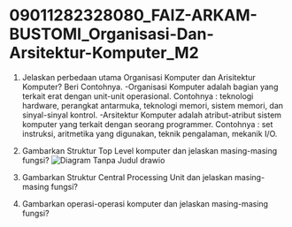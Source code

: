 # 09011282328080_FAIZ-ARKAM-BUSTOMI_Organisasi-Dan-Arsitektur-Komputer_M2

1. Jelaskan perbedaan utama Organisasi Komputer dan Arisitektur Komputer? Beri Contohnya.
-Organisasi Komputer adalah bagian yang terkait erat dengan unit-unit operasional. Contohnya :  teknologi hardware, perangkat 
 antarmuka, teknologi memori, sistem memori, dan sinyal-sinyal kontrol.
-Arsitektur Komputer adalah atribut-atribut sistem komputer yang terkait dengan seorang programmer. Contohnya : set instruksi, 
 aritmetika yang digunakan, teknik pengalaman, mekanik I/O.

2. Gambarkan Struktur Top Level komputer dan jelaskan masing-masing fungsi?
![Diagram Tanpa Judul drawio](https://github.com/Faizarmi/09011282328080_FAIZ-ARKAM-BUSTOMI_Organisasi-Dan-Arsitektur-Komputer_M2/assets/146688105/398dba00-9bec-4eee-8595-2b0c1f9c6507)

4. Gambarkan Struktur Central Processing Unit dan jelaskan masing-masing fungsi?

5. Gambarkan operasi-operasi komputer dan jelaskan masing-masing fungsi?

